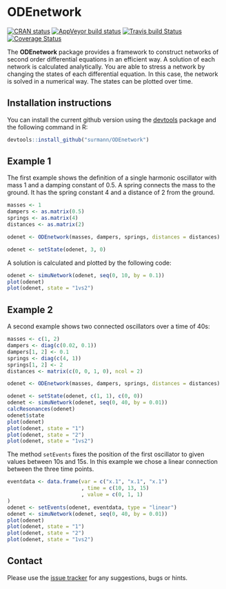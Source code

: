 # ODEnetwork

[![CRAN status](https://www.r-pkg.org/badges/version/ODEnetwork)](https://cran.r-project.org/package=ODEnetwork)
[![AppVeyor build status](https://ci.appveyor.com/api/projects/status/nqkrw6ayyresytjw/branch/master?svg=true)](https://ci.appveyor.com/project/DirkSurmann/odenetwork/branch/master)
[![Travis build Status](https://travis-ci.org/surmann/ODEnetwork.svg)](https://travis-ci.org/surmann/ODEnetwork)
[![Coverage Status](https://coveralls.io/repos/github/surmann/ODEnetwork/badge.svg?branch=master)](https://coveralls.io/github/surmann/ODEnetwork?branch=master)

The **ODEnetwork** package provides a framework to construct networks of second order differential equations in an efficient way.
A solution of each network is calculated analytically.
You are able to stress a network by changing the states of each differential equation.
In this case, the network is solved in a numerical way.
The states can be plotted over time.

## Installation instructions

You can install the current github version using the [devtools](https://github.com/hadley/devtools) package and the following command in R:
```R
devtools::install_github("surmann/ODEnetwork")
```

## Example 1

The first example shows the definition of a single harmonic oscillator with mass 1 and a damping constant of 0.5.
A spring connects the mass to the ground.
It has the spring constant 4 and a distance of 2 from the ground.
```R
masses <- 1
dampers <- as.matrix(0.5)
springs <- as.matrix(4)
distances <- as.matrix(2)

odenet <- ODEnetwork(masses, dampers, springs, distances = distances)

odenet <- setState(odenet, 3, 0)
```
A solution is calculated and plotted by the following code:
```R
odenet <- simuNetwork(odenet, seq(0, 10, by = 0.1))
plot(odenet)
plot(odenet, state = "1vs2")
```

## Example 2

A second example shows two connected oscillators over a time of 40s:
```R
masses <- c(1, 2)
dampers <- diag(c(0.02, 0.1))
dampers[1, 2] <- 0.1
springs <- diag(c(4, 1))
springs[1, 2] <- 2
distances <- matrix(c(0, 0, 1, 0), ncol = 2)

odenet <- ODEnetwork(masses, dampers, springs, distances = distances)

odenet <- setState(odenet, c(1, 1), c(0, 0))
odenet <- simuNetwork(odenet, seq(0, 40, by = 0.01))
calcResonances(odenet)
odenet$state
plot(odenet)
plot(odenet, state = "1")
plot(odenet, state = "2")
plot(odenet, state = "1vs2")
```
The method `setEvents` fixes the position of the first oscillator to given values between 10s and 15s.
In this example we chose a linear connection between the three time points.
```R
eventdata <- data.frame(var = c("x.1", "x.1", "x.1")
                        , time = c(10, 13, 15)
                        , value = c(0, 1, 1)
)
odenet <- setEvents(odenet, eventdata, type = "linear")
odenet <- simuNetwork(odenet, seq(0, 40, by = 0.01))
plot(odenet)
plot(odenet, state = "1")
plot(odenet, state = "2")
plot(odenet, state = "1vs2")
```

## Contact
Please use the [issue tracker](https://github.com/surmann/ODEnetwork/issues) for any suggestions, bugs or hints.
